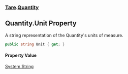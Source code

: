 ### [Tare](Tare.md 'Tare').[Quantity](Tare.Quantity.md 'Tare.Quantity')

## Quantity.Unit Property

A string representation of the Quantity's units of measure.

```csharp
public string Unit { get; }
```

#### Property Value
[System.String](https://docs.microsoft.com/en-us/dotnet/api/System.String 'System.String')